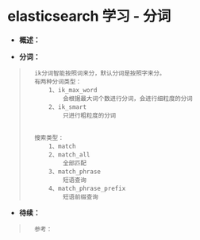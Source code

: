 # elasticsearch 学习 - 分词
- **概述：**
>
>
>
>
>
>

- **分词：**
>       ik分词智能按照词来分，默认分词是按照字来分。
>       有两种分词类型：
>           1、ik_max_word
>               会根据最大词个数进行分词，会进行细粒度的分词
>           2、ik_smart
>               只进行粗粒度的分词
>
>
>       搜索类型：
>           1、match
>           2、match_all
>               全部匹配
>           3、match_phrase
>               短语查询
>           4、match_phrase_prefix
>               短语前缀查询
>
>
>
>
>
>
>
>
>
>

- **待续：**
>       参考：
>
>
>
>
>
>
>
>
>
>
>
>
>
>
>
>
